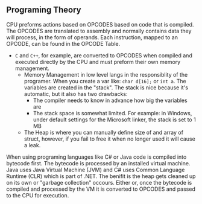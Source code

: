 ## Programing Theory
CPU preforms actions based on OPCODES based on code that is compiled. The OPCODES are translated to assembly and normally contains data they will process, in the form of operands. Each instruction, mapped to an OPCODE, can be found in the OPCODE Table. 
- `C` and `C++`, for example, are converted to OPCODES when compiled and executed directly by the CPU and must preform their own memory management. 
	- Memory Management in low level langs in the responsiblity of the programer. When you create a var like: `char d[16];` or `int a`.  The variables are created in the "stack". The stack is nice because it's automatic, but it also has two drawbacks:
		- The compiler needs to know in advance how big the variables are
		- The stack space is somewhat limited. For example: in Windows, under default settings for the Microsoft linker, the stack is set to 1 MB
	- The Heap is where you can manually define size of and array of struct, however, if you fail to free it when no longer used it will cause a leak. 

When using programing languages like C# or Java code is compiled into bytecode first. The bytecode is processed by an installed virtual machine. Java uses Java Virtual Machine (JVM) and C# uses Common Language Runtime (CLR) which is part of .NET. The benifit is the heap gets cleaned up on its own or "garbage collection" occours. Either or, once the bytecode is compiled and processed by the VM it is converted to OPCODES and passed to the CPU for execution.